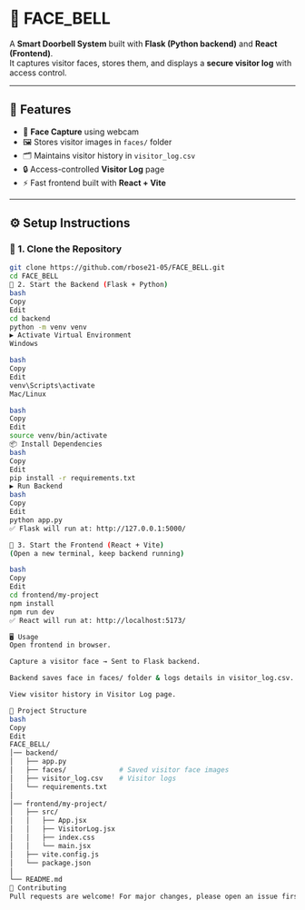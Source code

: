 # 📸 FACE_BELL

A **Smart Doorbell System** built with **Flask (Python backend)** and **React (Frontend)**.  
It captures visitor faces, stores them, and displays a **secure visitor log** with access control.  

---

## 🚀 Features
- 🎥 **Face Capture** using webcam  
- 🖼️ Stores visitor images in `faces/` folder  
- 🗂️ Maintains visitor history in `visitor_log.csv`  
- 🔒 Access-controlled **Visitor Log** page  
- ⚡ Fast frontend built with **React + Vite**  

---

## ⚙️ Setup Instructions

### 🔹 1. Clone the Repository
```bash
git clone https://github.com/rbose21-05/FACE_BELL.git
cd FACE_BELL
🔹 2. Start the Backend (Flask + Python)
bash
Copy
Edit
cd backend
python -m venv venv
▶️ Activate Virtual Environment
Windows

bash
Copy
Edit
venv\Scripts\activate
Mac/Linux

bash
Copy
Edit
source venv/bin/activate
📦 Install Dependencies
bash
Copy
Edit
pip install -r requirements.txt
▶️ Run Backend
bash
Copy
Edit
python app.py
✅ Flask will run at: http://127.0.0.1:5000/

🔹 3. Start the Frontend (React + Vite)
(Open a new terminal, keep backend running)

bash
Copy
Edit
cd frontend/my-project
npm install
npm run dev
✅ React will run at: http://localhost:5173/

🖥️ Usage
Open frontend in browser.

Capture a visitor face → Sent to Flask backend.

Backend saves face in faces/ folder & logs details in visitor_log.csv.

View visitor history in Visitor Log page.

📂 Project Structure
bash
Copy
Edit
FACE_BELL/
│── backend/
│   ├── app.py
│   ├── faces/             # Saved visitor face images
│   ├── visitor_log.csv    # Visitor logs
│   └── requirements.txt
│
│── frontend/my-project/
│   ├── src/
│   │   ├── App.jsx
│   │   ├── VisitorLog.jsx
│   │   ├── index.css
│   │   └── main.jsx
│   ├── vite.config.js
│   └── package.json
│
└── README.md
🤝 Contributing
Pull requests are welcome! For major changes, please open an issue first to discuss.
